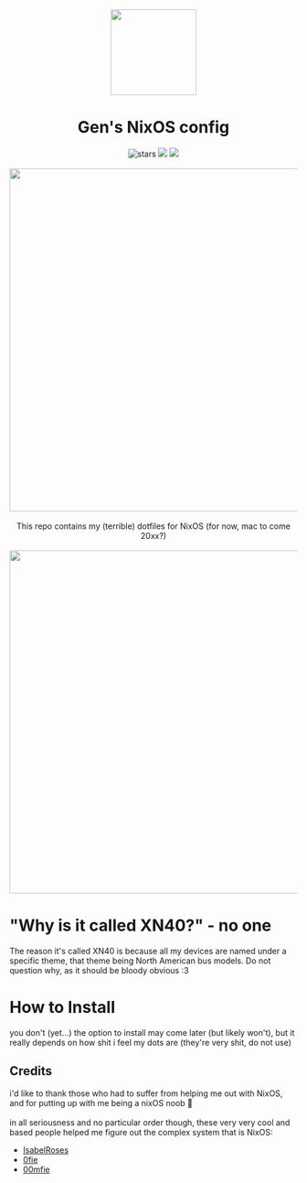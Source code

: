 <div align = center>
<img src="https://github.com/GenShibe/Dotfiles/blob/aba92af31d1f819b48df4d4427eb6fbb605f8432/dotfiles.png" height="150px" /> 
  <h1> Gen's NixOS config </h1>
  <img alt="stars" src="https://img.shields.io/github/stars/GenShibe/Dotfiles?color=f4b8e4&labelColor=414559&style=for-the-badge">
  <a href="https://github.com/GenShibe/Dotfiles/blob/main/LICENSE">
            <img src="https://img.shields.io/static/v1.svg?style=for-the-badge&label=License&message=MIT&colorA=414559&colorB=F5A97F&logo=unlicense&logoColor=F5A97F"></a>
  <a = href="https://nixos.org"><img src="https://img.shields.io/badge/NixOS-unstable-blue.svg?style=for-the-badge&labelColor=414559&logo=NixOS&logoColor=8caaee&color=8caaee"> </a>
<br>
<br>
  <img src="https://raw.githubusercontent.com/catppuccin/catppuccin/main/assets/palette/macchiato.png" width="600px" />  
<br>
  <br>
  This repo contains my (terrible) dotfiles for NixOS (for now, mac to come 20xx?)
</div>
<br>
<div align = center >
  <img src="https://raw.githubusercontent.com/catppuccin/catppuccin/main/assets/palette/macchiato.png" width="600px" />  
</br>
</div>
<h1>"Why is it called XN40?" - no one</h1>
<p>The reason it's called XN40 is because all my devices are named under a specific theme, that theme being North American bus models. Do not question why, as it should be bloody obvious :3</p>

<h1> How to Install </h1>
you don't (yet...)  the option to install may come later (but likely won't), but it really depends on how shit i feel my dots are (they're very shit, do not use)

<h2> Credits </h2>
i'd like to thank those who had to suffer from helping me out with NixOS, and for putting up with me being a nixOS noob 💙
<br>
<br>
in all seriousness and no particular order though, these very very cool and based people helped me figure out the complex system that is NixOS:

- [IsabelRoses](https://github.com/IsabelRoses)
- [0fie](https://github.com/0fie)
- [00mfie](https://codeberg.org/oomfie)

